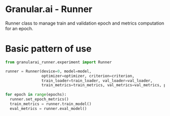 # Granular.ai - Runner
Runner class to manage train and validation epoch and metrics computation for an epoch.

# Basic pattern of use

```python
from granularai_runner.experiment import Runner

runner = Runner(device=0, model=model,
                optimizer=optimizer, criterion=criterion,
                train_loader=train_loader, val_loader=val_loader,
                train_metrics=train_metrics, val_metrics=val_metrics, polyaxon_exp=None)
                
for epoch in range(epochs):
  runner.set_epoch_metrics()
  train_metrics = runner.train_model()
  eval_metrics = runner.eval_model()
  
```
